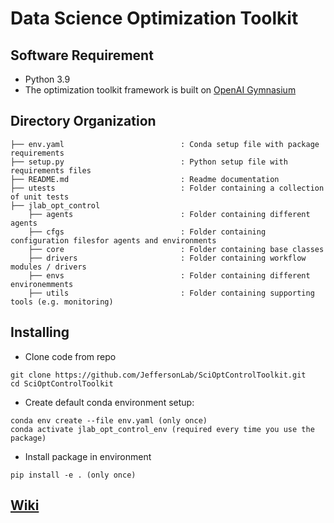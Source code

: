 # Data Science Optimization Toolkit

## Software Requirement

- Python 3.9
- The optimization toolkit framework is built on [OpenAI Gymnasium](https://github.com/Farama-Foundation/Gymnasium)


## Directory Organization
```
├── env.yaml                          : Conda setup file with package requirements
├── setup.py                          : Python setup file with requirements files
├── README.md                         : Readme documentation
├── utests                            : Folder containing a collection of unit tests
├── jlab_opt_control
    ├── agents                        : Folder containing different agents
    ├── cfgs                          : Folder containing configuration filesfor agents and environments
    ├── core                          : Folder containing base classes
    ├── drivers                       : Folder containing workflow modules / drivers
    ├── envs                          : Folder containing different environemments 
    ├── utils                         : Folder containing supporting tools (e.g. monitoring)
```

## Installing

- Clone code from repo
```
git clone https://github.com/JeffersonLab/SciOptControlToolkit.git
cd SciOptControlToolkit
```

* Create default conda environment setup:
```
conda env create --file env.yaml (only once)
conda activate jlab_opt_control_env (required every time you use the package)
```

- Install package in environment
```
pip install -e . (only once)
```
## [Wiki](https://github.com/JeffersonLab/SciOptControlToolkit/wiki)
